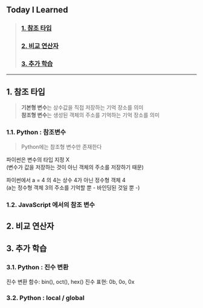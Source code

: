 ## Today I Learned
> ### [1. 참조 타입](#1-참조-타입)
> ### [2. 비교 연산자](#2-비교-연산자)
> ### [3. 추가 학습](#3-추가-학습)  

---

## 1. 참조 타입
>**기본형 변수**는 상수값을 직접 저장하는 기억 장소를 의미  
>**참조형 변수**는 생성된 객체의 주소를 기억하는 기억 장소를 의미


### 1.1. Python : 참조변수
> Python에는 참조형 변수만 존재한다   

파이썬은 변수의 타입 지정 X  
(변수가 값을 저장하는 것이 아닌 객체의 주소를 저장하기 때문)

파이썬에서 a = 4 의 4는 상수 4가 아닌 정수형 객체 4  
(a는 정수형 객체 3의 주소를 기억할 뿐 - 바인딩된 것일 뿐 -)


### 1.2. JavaScript 에서의 참조 변수








## 2. 비교 연산자




## 3. 추가 학습 

### 3.1. Python : 진수 변환
진수 변환 함수: bin(), oct(), hex()
진수 표현: 0b, 0o, 0x

### 3.2. Python : local / global

